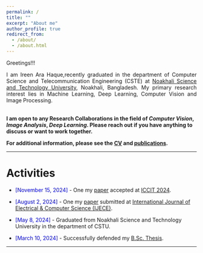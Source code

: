 ```yaml
---
permalink: /
title: ""
excerpt: "About me"
author_profile: true
redirect_from: 
  - /about/
  - /about.html
---
```


Greetings!!!

<div style="text-align: justify"> 

I am Ireen Ara Haque,recently graduated in the department of Computer Science and Telecommunication Engineering (CSTE) at <a href="https://www.nstu.edu.bd/">Noakhali Science and Technology University</a>, Noakhali, Bangladesh. My primary research interest lies in Machine Learning, Deep Learning, Computer Vision and Image Processing.<br /><br /></div>
 
<b> I am open to any Research Collaborations in the field of *Computer Vision*, *Image Analysis*,  *Deep Learning*. Please reach out if you have anything to discuss or want to work together.  </b> <a href="mailto:ireenara123@gmail.com"><i class="fas fa-envelope"></i></a> <br />  

**For additional information, please see the [CV](https://ireen-46.github.io/Ireen.github.io//cv/) and [publications](https://ireen-46.github.io/Ireen.github.io//publications/).**

-----------
# Activities 

* <span style="color:Blue"> [November 15, 2024] </span> - One my [paper](https://ireen-46.github.io/Ireen.github.io//files/waste.pdf) accepted at [ICCIT 2024](https://iccit.org.bd/2024/).

* <span style="color:Blue"> [August 2, 2024] </span> - One my [paper](https://ireen-46.github.io/Ireen.github.io//files/Brain-tumor.pdf) submitted at [International Journal of Electrical & Computer Science (IJECE)](https://ijece.iaescore.com/index.php/IJECE).

* <span style="color:Blue"> [May 8, 2024]  </span> - Graduated from Noakhali Science and Technology University in the department of CSTU.
* <span style="color:Blue"> [March 10, 2024]  </span> - Successfully defended my [B.Sc. Thesis](https://ireen-46.github.io/Ireen.github.io//files/Thesis_paper.pdf). 

<script type="text/javascript" src="//rf.revolvermaps.com/0/0/8.js?i=52vxgbx02tg&amp;m=0&amp;c=ff0000&amp;cr1=ffffff&amp;f=arial&amp;l=33" async="async"></script>



-----------



